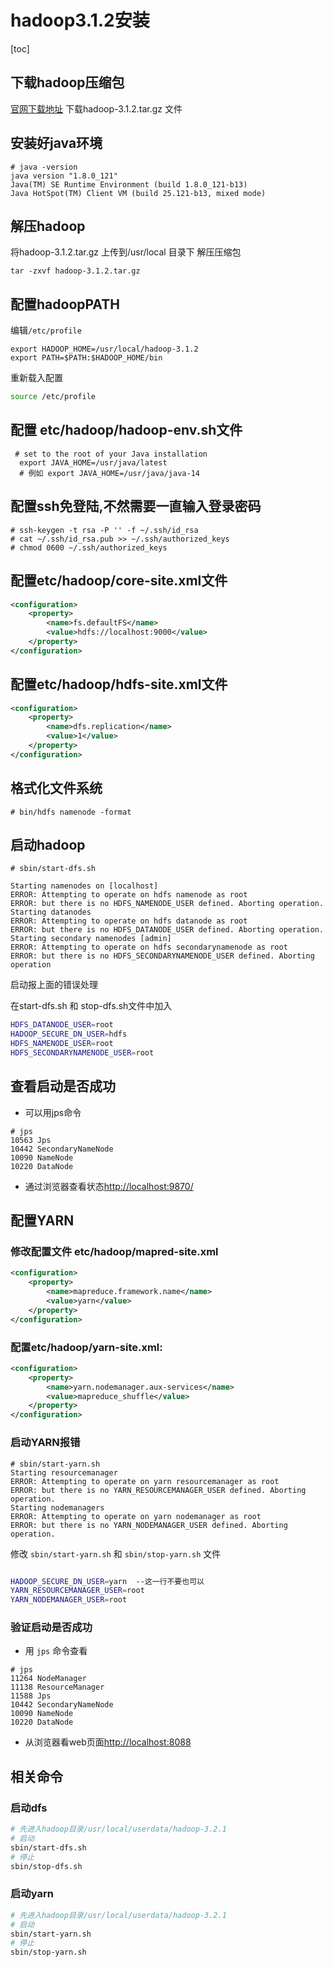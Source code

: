 # hadoop3.1.2安装

[toc]



## 下载hadoop压缩包

   [官网下载地址](https://hadoop.apache.org/releases.html)
下载hadoop-3.1.2.tar.gz 文件

## 安装好java环境

```shell
# java -version
java version "1.8.0_121"
Java(TM) SE Runtime Environment (build 1.8.0_121-b13)
Java HotSpot(TM) Client VM (build 25.121-b13, mixed mode)
```

## 解压hadoop

将hadoop-3.1.2.tar.gz 上传到/usr/local 目录下
解压压缩包

`tar -zxvf hadoop-3.1.2.tar.gz`

## 配置hadoopPATH

编辑`/etc/profile`

```profile
export HADOOP_HOME=/usr/local/hadoop-3.1.2
export PATH=$PATH:$HADOOP_HOME/bin
```

重新载入配置

```bash
source /etc/profile
```



## 配置 etc/hadoop/hadoop-env.sh文件

```shell
 # set to the root of your Java installation
  export JAVA_HOME=/usr/java/latest
  # 例如 export JAVA_HOME=/usr/java/java-14
```

## 配置ssh免登陆,不然需要一直输入登录密码

```shell
# ssh-keygen -t rsa -P '' -f ~/.ssh/id_rsa
# cat ~/.ssh/id_rsa.pub >> ~/.ssh/authorized_keys
# chmod 0600 ~/.ssh/authorized_keys
```

## 配置etc/hadoop/core-site.xml文件

```xml
<configuration>
    <property>
        <name>fs.defaultFS</name>
        <value>hdfs://localhost:9000</value>
    </property>
</configuration>
```

## 配置etc/hadoop/hdfs-site.xml文件

```xml
<configuration>
    <property>
        <name>dfs.replication</name>
        <value>1</value>
    </property>
</configuration>
```

## 格式化文件系统

```shell
# bin/hdfs namenode -format
```

## 启动hadoop

```shell
# sbin/start-dfs.sh

Starting namenodes on [localhost]
ERROR: Attempting to operate on hdfs namenode as root
ERROR: but there is no HDFS_NAMENODE_USER defined. Aborting operation.
Starting datanodes
ERROR: Attempting to operate on hdfs datanode as root
ERROR: but there is no HDFS_DATANODE_USER defined. Aborting operation.
Starting secondary namenodes [admin]
ERROR: Attempting to operate on hdfs secondarynamenode as root
ERROR: but there is no HDFS_SECONDARYNAMENODE_USER defined. Aborting operation

```

启动报上面的错误处理

在start-dfs.sh 和 stop-dfs.sh文件中加入

```sh
HDFS_DATANODE_USER=root
HADOOP_SECURE_DN_USER=hdfs
HDFS_NAMENODE_USER=root
HDFS_SECONDARYNAMENODE_USER=root
```

## 查看启动是否成功

- 可以用jps命令

```shell
# jps
10563 Jps
10442 SecondaryNameNode
10090 NameNode
10220 DataNode
```

- 通过浏览器查看状态<http://localhost:9870/>

## 配置YARN

### 修改配置文件 etc/hadoop/mapred-site.xml

```xml
<configuration>
    <property>
        <name>mapreduce.framework.name</name>
        <value>yarn</value>
    </property>
</configuration>
```

### 配置etc/hadoop/yarn-site.xml:

```xml
<configuration>
    <property>
        <name>yarn.nodemanager.aux-services</name>
        <value>mapreduce_shuffle</value>
    </property>
</configuration>
```

### 启动YARN报错

```shell
# sbin/start-yarn.sh
Starting resourcemanager
ERROR: Attempting to operate on yarn resourcemanager as root
ERROR: but there is no YARN_RESOURCEMANAGER_USER defined. Aborting operation.
Starting nodemanagers
ERROR: Attempting to operate on yarn nodemanager as root
ERROR: but there is no YARN_NODEMANAGER_USER defined. Aborting operation.

```

修改 `sbin/start-yarn.sh` 和 `sbin/stop-yarn.sh` 文件

```sh

HADOOP_SECURE_DN_USER=yarn  --这一行不要也可以
YARN_RESOURCEMANAGER_USER=root
YARN_NODEMANAGER_USER=root
```

### 验证启动是否成功

- 用 `jps` 命令查看

```shell
# jps
11264 NodeManager
11138 ResourceManager
11588 Jps
10442 SecondaryNameNode
10090 NameNode
10220 DataNode
```

- 从浏览器看web页面<http://localhost:8088>

## 相关命令



### 启动dfs

```bash
# 先进入hadoop目录/usr/local/userdata/hadoop-3.2.1
# 启动
sbin/start-dfs.sh
# 停止
sbin/stop-dfs.sh

```

### 启动yarn

```bash
# 先进入hadoop目录/usr/local/userdata/hadoop-3.2.1
# 启动
sbin/start-yarn.sh
# 停止
sbin/stop-yarn.sh
```

